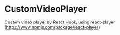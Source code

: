 # CustomVideoPlayer

Custom video player by React Hook, using react-player (https://www.npmjs.com/package/react-player)

